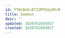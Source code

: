 ```yaml
---
id: FTWxBeEv873ZMTEmyXRrN
title: Daemon
desc: ''
updated: 1639762693857
created: 1639762693857
---
```


